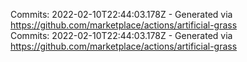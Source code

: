 Commits: 2022-02-10T22:44:03.178Z - Generated via https://github.com/marketplace/actions/artificial-grass
<br>
Commits: 2022-02-10T22:44:03.178Z - Generated via https://github.com/marketplace/actions/artificial-grass
<br>
